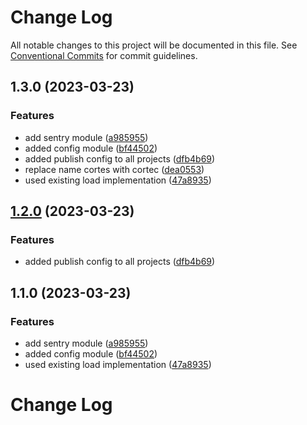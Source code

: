 # Change Log

All notable changes to this project will be documented in this file.
See [Conventional Commits](https://conventionalcommits.org) for commit guidelines.

## 1.3.0 (2023-03-23)

### Features

- add sentry module ([a985955](https://github.com/saswatds/cortes/commit/a9859556e0578af9f179256b1dac45cc9c0bd197))
- added config module ([bf44502](https://github.com/saswatds/cortes/commit/bf445029dfa028cb88fe00ebc0665460ea7cd623))
- added publish config to all projects ([dfb4b69](https://github.com/saswatds/cortes/commit/dfb4b69645b860b6686792d7a4272700686fd544))
- replace name cortes with cortec ([dea0553](https://github.com/saswatds/cortes/commit/dea055356354609a61c9900293a68c07cb71ba54))
- used existing load implementation ([47a8935](https://github.com/saswatds/cortes/commit/47a893576e6ddaddcf940dfb25dc20e42a718b5b))

## [1.2.0](https://github.com/saswatds/cortes/compare/@cortec/types@1.1.0...@cortec/types@1.2.0) (2023-03-23)

### Features

- added publish config to all projects ([dfb4b69](https://github.com/saswatds/cortes/commit/dfb4b69645b860b6686792d7a4272700686fd544))

## 1.1.0 (2023-03-23)

### Features

- add sentry module ([a985955](https://github.com/saswatds/cortes/commit/a9859556e0578af9f179256b1dac45cc9c0bd197))
- added config module ([bf44502](https://github.com/saswatds/cortes/commit/bf445029dfa028cb88fe00ebc0665460ea7cd623))
- used existing load implementation ([47a8935](https://github.com/saswatds/cortes/commit/47a893576e6ddaddcf940dfb25dc20e42a718b5b))

# Change Log
